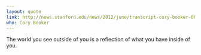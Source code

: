 ```yaml
---
layout: quote
link: http://news.stanford.edu/news/2012/june/transcript-cory-booker-061912.html
who: Cory Booker
---
```

The world you see outside of you is a reflection of what you have inside of you.
